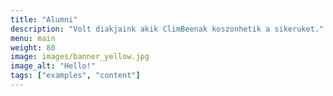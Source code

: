 ```yaml
---
title: "Alumni"
description: "Volt diakjaink akik ClimBeenak koszonhetik a sikeruket."
menu: main
weight: 80
image: images/banner_yellow.jpg
image_alt: "Hello!"
tags: ["examples", "content"]
---
```



